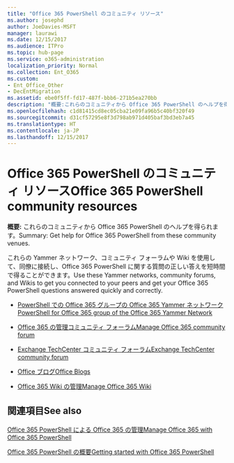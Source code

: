 ```yaml
---
title: "Office 365 PowerShell のコミュニティ リソース"
ms.author: josephd
author: JoeDavies-MSFT
manager: laurawi
ms.date: 12/15/2017
ms.audience: ITPro
ms.topic: hub-page
ms.service: o365-administration
localization_priority: Normal
ms.collection: Ent_O365
ms.custom:
- Ent_Office_Other
- DecEntMigration
ms.assetid: ebe0f5ff-fd17-487f-bbb6-271b5ea270bb
description: "概要:これらのコミュニティから Office 365 PowerShell のヘルプを得られます。"
ms.openlocfilehash: c1d81415cd8ec05cba21e09fa96b5c40bf320f49
ms.sourcegitcommit: d31cf57295e8f3d798ab971d405baf3bd3eb7a45
ms.translationtype: HT
ms.contentlocale: ja-JP
ms.lasthandoff: 12/15/2017
---
```

# <a name="office-365-powershell-community-resources"></a><span data-ttu-id="bb356-103">Office 365 PowerShell のコミュニティ リソース</span><span class="sxs-lookup"><span data-stu-id="bb356-103">Office 365 PowerShell community resources</span></span>

 <span data-ttu-id="bb356-104">**概要:** これらのコミュニティから Office 365 PowerShell のヘルプを得られます。</span><span class="sxs-lookup"><span data-stu-id="bb356-104">Summary: Get help for Office 365 PowerShell from these community venues.</span></span>
  
<span data-ttu-id="bb356-105">これらの Yammer ネットワーク、コミュニティ フォーラムや Wiki を使用して、同僚に接続し、Office 365 PowerShell に関する質問の正しい答えを短時間で得ることができます。</span><span class="sxs-lookup"><span data-stu-id="bb356-105">Use these Yammer networks, community forums, and Wikis to get you connected to your peers and get your Office 365 PowerShell questions answered quickly and correctly.</span></span> 
  
- [<span data-ttu-id="bb356-106">PowerShell での Office 365 グループの Office 365 Yammer ネットワーク</span><span class="sxs-lookup"><span data-stu-id="bb356-106">PowerShell for Office 365 group of the Office 365 Yammer Network</span></span>](https://www.yammer.com/itpronetwork/#/threads/inGroup?type=in_group&amp;feedId=4632269)
    
- <span data-ttu-id="bb356-107">[Office 365 の管理コミュニティ フォーラム]((https://community.office365.com/ja-JP/f/148.aspx))</span><span class="sxs-lookup"><span data-stu-id="bb356-107">[Manage Office 365 community forum]((https://community.office365.com/ja-JP/f/148.aspx))</span></span>
    
- [<span data-ttu-id="bb356-108">Exchange TechCenter コミュニティ フォーラム</span><span class="sxs-lookup"><span data-stu-id="bb356-108">Exchange TechCenter community forum</span></span>](https://social.technet.microsoft.com/Forums/exchange/en-US/home?forum=exchangesvrgeneral)
    
- <span data-ttu-id="bb356-109">[Office ブログ]((https://blogs.office.com/))</span><span class="sxs-lookup"><span data-stu-id="bb356-109">[Office Blogs]((https://blogs.office.com/))</span></span>
    
- <span data-ttu-id="bb356-110">[Office 365 Wiki の管理]((https://community.office365.com/ja-JP/w/manage/default.aspx))</span><span class="sxs-lookup"><span data-stu-id="bb356-110">[Manage Office 365 Wiki]((https://community.office365.com/ja-JP/w/manage/default.aspx))</span></span>
    
## <a name="see-also"></a><span data-ttu-id="bb356-111">関連項目</span><span class="sxs-lookup"><span data-stu-id="bb356-111">See also</span></span>

#### 

[<span data-ttu-id="bb356-112">Office 365 PowerShell による Office 365 の管理</span><span class="sxs-lookup"><span data-stu-id="bb356-112">Manage Office 365 with Office 365 PowerShell</span></span>](manage-office-365-with-office-365-powershell.md)
  
[<span data-ttu-id="bb356-113">Office 365 PowerShell の概要</span><span class="sxs-lookup"><span data-stu-id="bb356-113">Getting started with Office 365 PowerShell</span></span>](getting-started-with-office-365-powershell.md)


